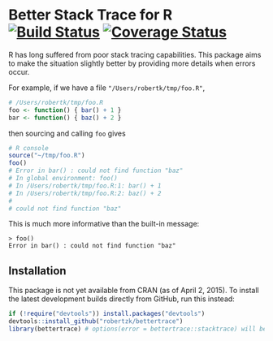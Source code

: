 Better Stack Trace for R [![Build Status](https://travis-ci.org/robertzk/bettertrace.svg)](https://travis-ci.org/robertzk/bettertrace) [![Coverage Status](https://coveralls.io/repos/robertzk/bettertrace/badge.svg)](https://coveralls.io/r/robertzk/bettertrace)
===========

R has long suffered from poor stack tracing capabilities. This package aims to make
the situation slightly better by providing more details when errors occur.

For example, if we have a file `"/Users/robertk/tmp/foo.R"`,

```R
# /Users/robertk/tmp/foo.R
foo <- function() { bar() + 1 }
bar <- function() { baz() + 2 }
```

then sourcing and calling `foo` gives

```R
# R console
source("~/tmp/foo.R")
foo()
# Error in bar() : could not find function "baz"
# In global environment: foo()
# In /Users/robertk/tmp/foo.R:1: bar() + 1
# In /Users/robertk/tmp/foo.R:2: baz() + 2
# 
# could not find function "baz"
```

This is much more informative than the built-in message:

```
> foo()
Error in bar() : could not find function "baz"
```

Installation
------------

This package is not yet available from CRAN (as of April 2, 2015).
To install the latest development builds directly from GitHub, run this instead:

```R
if (!require("devtools")) install.packages("devtools")
devtools::install_github("robertzk/bettertrace")
library(bettertrace) # options(error = bettertrace::stacktrace) will be set
```



